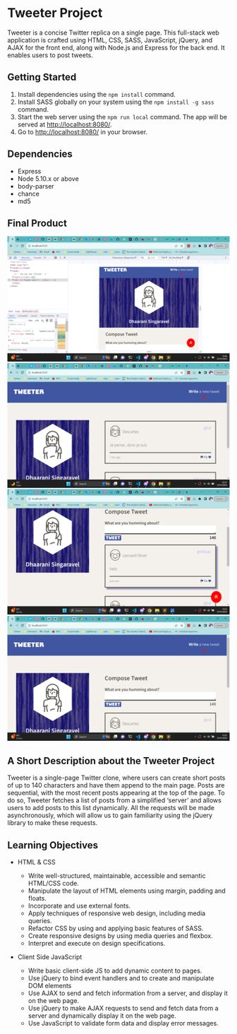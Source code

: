 # Tweeter Project

Tweeter is a concise Twitter replica on a single page. This full-stack web application is crafted using HTML, CSS, SASS, JavaScript, jQuery, and AJAX for the front end, along with Node.js and Express for the back end. It enables users to post tweets.

## Getting Started

1. Install dependencies using the `npm install` command.
2. Install SASS globally on your system using the `npm install -g sass` command.
3. Start the web server using the `npm run local` command. The app will be served at <http://localhost:8080/>.
4. Go to <http://localhost:8080/> in your browser.

## Dependencies

- Express
- Node 5.10.x or above
- body-parser
- chance
- md5

## Final Product
![ScreenSize_max_767.png](https://github.com/sudhaarani/tweeter/blob/master/public/images/ScreenSize_max_767.png)
![Tweeter_webpage.png](https://github.com/sudhaarani/tweeter/blob/master/public/images/Tweeter_webpage.png)
![new_tweet_entered.png](https://github.com/sudhaarani/tweeter/blob/master/public/images/new_tweet_entered.png)
![new_tweet_section.png](https://github.com/sudhaarani/tweeter/blob/master/public/images/new_tweet_section.png)

## A Short Description about the Tweeter Project

Tweeter is a single-page Twitter clone, where users can create short posts of up to 140 characters and have them append to the main page. Posts are sequential, with the most recent posts appearing at the top of the page. To do so, Tweeter fetches a list of posts from a simplified ‘server’ and allows users to add posts to this list dynamically. All the requests will be made asynchronously, which will allow us to gain familiarity using the jQuery library to make these requests.

## Learning Objectives

* HTML & CSS

  - Write well-structured, maintainable, accessible and semantic HTML/CSS code.
  - Manipulate the layout of HTML elements using margin, padding and floats.
  - Incorporate and use external fonts.
  - Apply techniques of responsive web design, including media queries.
  - Refactor CSS by using and applying basic features of SASS.
  - Create responsive designs by using media queries and flexbox.
  - Interpret and execute on design specifications.

* Client Side JavaScript

  - Write basic client-side JS to add dynamic content to pages.
  - Use jQuery to bind event handlers and to create and manipulate DOM elements
  - Use AJAX to send and fetch information from a server, and display it on the web page.
  - Use jQuery to make AJAX requests to send and fetch data from a server and dynamically display it on the web page.
  - Use JavaScript to validate form data and display error messages.


